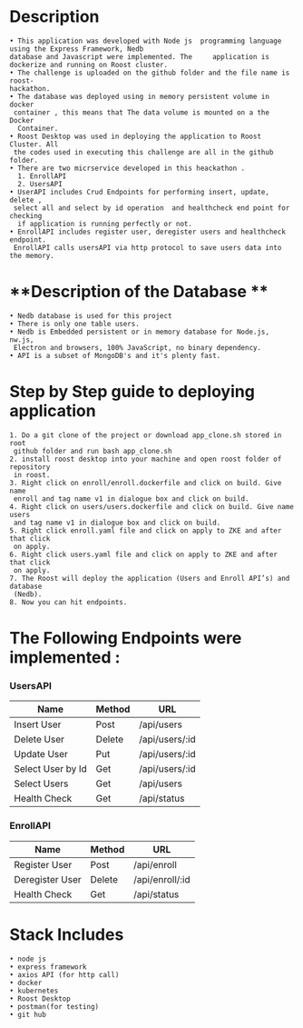 ﻿
# **Description**

    • This application was developed with Node js  programming language using the Express Framework, Nedb 
    database and Javascript were implemented. The     application is dockerize and running on Roost cluster.
    • The challenge is uploaded on the github folder and the file name is roost-
    hackathon.
    • The database was deployed using in memory persistent volume in docker
     container , this means that The data volume is mounted on a the Docker
      Container.
    • Roost Desktop was used in deploying the application to Roost Cluster. All
     the codes used in executing this challenge are all in the github folder. 
    • There are two micrservice developed in this heackathon .
      1. EnrollAPI
      2. UsersAPI
    • UserAPI includes Crud Endpoints for performing insert, update, delete ,
     select all and select by id operation  and healthcheck end point for checking
      if application is running perfectly or not.
    • EnrollAPI includes register user, deregister users and healthcheck endpoint.
     EnrollAPI calls usersAPI via http protocol to save users data into the memory.
      
# **Description of the Database  **
    • Nedb database is used for this project
    • There is only one table users.
    • Nedb is Embedded persistent or in memory database for Node.js, nw.js,
     Electron and browsers, 100% JavaScript, no binary dependency. 
    • API is a subset of MongoDB's and it's plenty fast.



# **Step by Step guide to deploying application**
    1. Do a git clone of the project or download app_clone.sh stored in root
     github folder and run bash app_clone.sh
    2. install roost desktop into your machine and open roost folder of repository
     in roost.
    3. Right click on enroll/enroll.dockerfile and click on build. Give name
     enroll and tag name v1 in dialogue box and click on build. 
    4. Right click on users/users.dockerfile and click on build. Give name users
     and tag name v1 in dialogue box and click on build.
    5. Right click enroll.yaml file and click on apply to ZKE and after that click
     on apply. 
    6. Right click users.yaml file and click on apply to ZKE and after that click
     on apply.
    7. The Roost will deploy the application (Users and Enroll API’s) and database
     (Nedb).
    8. Now you can hit endpoints.

# **The Following Endpoints were implemented :**

### **UsersAPI**

Name | Method | URL
-----|--------|-----
Insert User | Post | /api/users
Delete User | Delete | /api/users/:id
Update User | Put  | /api/users/:id
Select User by Id | Get | /api/users/:id
Select Users | Get | /api/users
Health Check  | Get |  /api/status

### **EnrollAPI**

Name | Method | URL
-----|--------|-----
Register User | Post | /api/enroll
Deregister User | Delete | /api/enroll/:id
Health Check | Get | /api/status

# **Stack Includes**

    • node js 
    • express framework 
    • axios API (for http call)
    • docker 
    • kubernetes
    • Roost Desktop
    • postman(for testing)
    • git hub

